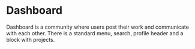# Dashboard
Dashboard is a community where users post their work and communicate with each other. There is a standard menu, search, profile header and a block with projects.
